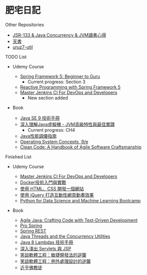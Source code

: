 # 肥宅日記

Other Repositories

* [JSR-133 & Java Concurrency & JVM讀書心得](https://www.gitbook.com/book/yotsuba1022/about-java-memory-model-jmm-a-k-a-jsr-133/details)
* [天書](https://www.gitbook.com/book/yotsuba1022/scrapbook/details)
* [uruz7-util](https://github.com/yotsuba1022/uruz7-util)

TODO List

* Udemy Course
    * [Spring Framework 5: Beginner to Guru](https://www.udemy.com/spring-framework-5-beginner-to-guru/learn/v4/overview)
        * Current progress: Section 3
    * [Reactive Programming with Spring Framework 5](https://www.udemy.com/reactive-programming-with-spring-framework-5/learn/v4/overview)
    * [Master Jenkins CI For DevOps and Developers](https://www.udemy.com/the-complete-jenkins-course-for-developers-and-devops/learn/v4/overview)
        * New section added

* Book
    * [Java SE 9 技術手冊](https://www.tenlong.com.tw/products/9789864766758)
    * [深入理解Java虛擬機 - JVM高級特性與最佳實踐](https://www.tenlong.com.tw/products/9787111421900)
        * Current progress: CH4
    * [Java性能調優指南](https://www.tenlong.com.tw/products/9787121309816)
    * [Operating System Concepts, 9/e](https://www.tenlong.com.tw/products/9781118093757)
    * [Clean Code: A Handbook of Agile Software Craftsmanship](https://www.tenlong.com.tw/products/9789862017050)

Finished List

* Udemy Course
    * [Master Jenkins CI For DevOps and Developers](https://www.udemy.com/the-complete-jenkins-course-for-developers-and-devops/learn/v4/overview)
    * [Docker技術入門與實戰](https://www.udemy.com/docker-china/learn/v4/overview)
    * [使用 HTML、CSS 開發一個網站](https://www.udemy.com/html-css-learning/learn/v4/overview)
    * [使用 jQuery 打造互動性網頁動畫效果](https://www.udemy.com/jquery-learning/learn/v4/overview)
    * [Python for Data Science and Machine Learning Bootcamp](https://www.udemy.com/python-for-data-science-and-machine-learning-bootcamp/learn/v4/overview)

* Book
    * [Agile Java: Crafting Code with Test-Driven Development](https://www.tenlong.com.tw/products/9780131482395)
    * [Pro Spring](https://www.tenlong.com.tw/products/9781430261513)
    * [Spring REST](https://www.tenlong.com.tw/products/9781484208243)
    * [Java Threads and the Concurrency Utilities](https://www.tenlong.com.tw/products/9781484216996)
    * [Java 8 Lambdas 技術手冊](https://www.tenlong.com.tw/products/9789863474067)
    * [深入淺出 Servlets 與 JSP](https://www.tenlong.com.tw/products/9789866840265)
    * [笑談軟體工程：敏捷開發法的逆襲](https://www.tenlong.com.tw/products/9789866072956)
    * [笑談軟體工程：例外處理設計的逆襲](https://www.tenlong.com.tw/products/9789865740382)
    * [近乎佛教徒](http://www.books.com.tw/products/0010468350)

